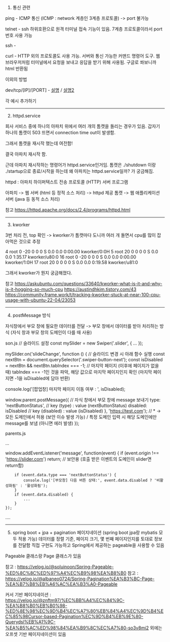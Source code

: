 1. 통신 관련

ping - ICMP 통신 (ICMP : network 계층인 3계층 프로토콜) -> port 불가능

telnet -  ssh 하위호환으로 원격 터미널 접속 기능이 있음. 7계층 프로토콜이라서 port 번호 사용 가능

ssh - 

curl - HTTP 외의 프로토콜도 사용 가능. 서버와 통신 가능한 커맨드 명령어 도구. 웹 브라우저처럼 터미널에서 요청을 보내고 응답을 받기 위해 사용됨. 구글로 쏴보니까 html 반환됨

이외의 방법

dev/tcp/[IP]/[PORT] - [설명](http://devmes.com/dev-tcp-seolmyeong-mic-sayongbangbeob/) / [설명2](https://medium.com/@stefanos.kalandaridis/bash-ing-your-network-f7069ab7c5f4)


각 예시 추가하기

----------------
2. httpd.service

회사 서비스 중에 하나의 아파치 위에서 여러 개의 톰캣을 돌리는 경우가 있음.
갑자기 하나의 톰캣이 503 뜨면서 connection time out이 발생함.

그래서 톰캣을 재시작 했는데 여전함!

결국 아파치 재시작 함.

근데 아파치 재시작하는 명령어가 httpd.service인거임. 톰캣은 ./shutdown 이랑 ./startup으로 종료/시작을 하는데 왜 아파치는 httpd.service일까? 가 궁금해짐.

httpd : 아파치 하이퍼텍스트 전송 프로토콜 (HTTP) 서버 프로그램

아파치 -> 웹 서버 (html 등 정적 소스 처리) -> httpd 제공
톰캣 -> 웹 애플리케이션 서버 (java 등 동적 소스 처리)


참고
https://httpd.apache.org/docs/2.4/programs/httpd.html



-------------------

3. kworker

3번 처리 전, top 확인 -> kworker가 톰캣마다 도니까 여러 개 돌면서 cpu를 많이 잡아먹은 것으로 추정



4 root       0 -20       0      0      0 S   0.0  0.0   0:00.00 kworker/0:0H
5 root      20   0       0      0      0 S   0.0  0.0   1:35.17 kworker/u80:0
16 root       0 -20       0      0      0 S   0.0  0.0   0:00.00 kworker/1:0H
17 root      20   0       0      0      0 S   0.0  0.0   0:19.58 kworker/u81:0



그래서 kworker가 뭔지 궁금해졌다.

참고
https://askubuntu.com/questions/33640/kworker-what-is-it-and-why-is-it-hogging-so-much-cpu
https://austindhkim.tistory.com/43
https://community.frame.work/t/tracking-kworker-stuck-at-near-100-cpu-usage-with-ubuntu-22-04/23053


----------------------------------------------------------------------------------------------------------


4. postMessage 방식

자식창에서 부모 창에 필요한 데이터를 전달 -> 부모 창에서 데이터를 받아 처리하는 방식 (자식 창과 부모 창의 도메인이 다를 때 사용)

son.js
// 슬라이드 설정
const mySlider = new Swiper('.slider', {
    ...
});

mySlider.on('slideChange', function () {  // 슬라이드 변경 시 아래 함수 실행
  const nextBtn = document.querySelector('.swiper-button-next');
  const isDisabled = nextBtn && nextBtn.tabIndex === -1;
// 마지막 페이지 (이후에 페이지가 없을 때) tabIndex === -1인 것을 파악, 해당 값으로 마지막 페이지인지 확인 (마지막 페이지면 -1을 isDisabled에 담아 반환)

  console.log('[팝업창] 마지막 페이지 이동 여부 : ', isDisabled);

  window.parent.postMessage({ // 자식 창에서 부모 창에 message 보내기
    type: 'nextButtonStatus', // key (type) : value (nextButtonStatus)
    disabled: isDisabled      // key (disabled) : value (isDisabled)
  }, 'https://test.com'); // * -> 모든 도메인에서 허용 (보안 이슈 발생 가능) / 특정 도메인 입력 시 해당 도메인에만 message를 보냄 (아니면 에러 발생)
});


parents.js

...

window.addEventListener('message', function(event) {
        if (event.origin !== 'https://slider.com') return; // 보안용 (호출 받은 이벤트의 도메인이 slider면 return함)
        
        if (event.data.type === 'nextButtonStatus') {
            console.log('[부모창] 다음 버튼 상태:', event.data.disabled ? '비활성화됨' : '활성화됨');
        }
        if (event.data.disabled) {
            ...
        }
    });

....

--------------------------------------


5. spring boot + jpa + pagination
페이지네이션 (spring boot jpa랑 mybatis 모두 적용 가능)
데이터를 정렬 기준, 페이지 크기, 몇 번째 페이지인지를 토대로 정보를 전달함
직접 구현도 가능하고 Spring에서 제공하는 pageable을 사용할 수 있음

Pageable 클래스랑
Page 클래스가 있음


참고 : https://velog.io/@soluinoon/Spring-Pageable-%ED%8C%8C%ED%97%A4%EC%B9%98%EA%B8%B0
참고 : https://velog.io/@albaneo0724/Spring-Pagination%EA%B3%BC-Page-%EA%B7%B8%EB%A6%AC%EA%B3%A0-Pageable

커서 기반 페이지네이션 : https://velog.io/@znftm97/%EC%BB%A4%EC%84%9C-%EA%B8%B0%EB%B0%98-%ED%8E%98%EC%9D%B4%EC%A7%80%EB%84%A4%EC%9D%B4%EC%85%98Cursor-based-Pagination%EC%9D%B4%EB%9E%80-Querydsl%EB%A1%9C-%EA%B5%AC%ED%98%84%EA%B9%8C%EC%A7%80-so3v8mi2
외에는 오프셋 기반 페이지네이션이 있음